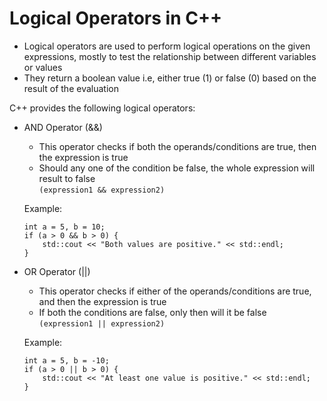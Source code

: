# Logical Operators in C++
- Logical operators are used to perform logical operations on the given expressions, mostly to test the relationship between different variables or values
- They return a boolean value i.e, either true (1) or false (0) based on the result of the evaluation

C++ provides the following logical operators:
- AND Operator (&&)
    - This operator checks if both the operands/conditions are true, then the expression is true
    - Should any one of the condition be false, the whole expression will result to false     
    `(expression1 && expression2)`    
    
    Example:
    ```
    int a = 5, b = 10;
    if (a > 0 && b > 0) {
        std::cout << "Both values are positive." << std::endl; 
    }
    ```
- OR Operator (||)
    - This operator checks if either of the operands/conditions are true, and then the expression is true
    - If both the conditions are false, only then will it be false   
    `(expression1 || expression2)`  

    Example:
    ```
    int a = 5, b = -10;
    if (a > 0 || b > 0) {
        std::cout << "At least one value is positive." << std::endl;
    }
    ```
